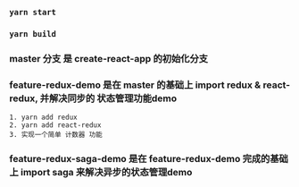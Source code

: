
### `yarn start`


### `yarn build`


### master 分支 是 create-react-app 的初始化分支

### feature-redux-demo 是在 master 的基础上 import redux & react-redux, 并解决同步的 状态管理功能demo

    1. yarn add redux
    2. yarn add react-redux
    3. 实现一个简单 计数器 功能

### feature-redux-saga-demo 是在 feature-redux-demo 完成的基础上 import saga 来解决异步的状态管理demo